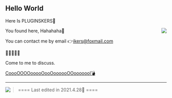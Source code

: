 ## Hello World ##

Here Is PLUGINSKERS👋

<img align="right" src="https://github-readme-stats.vercel.app/api?username=PluginsKers&show_icons=true&icon_color=CE1D2D&text_color=718096&bg_color=ffffff&hide_title=true" />
You found here, Hahahaha🧐

You can contact me by email 👉ikers@foxmail.com

📗📘📙📓📒

Come to me to discuss.

[CoooOOOOooooOooOoooooOOooooool💣](https://www.52craft.cc/)

------

<img align="left" src="https://github-readme-stats.vercel.app/api?username=PluginsKers" />

> \=\=\=\=
> Last edited in 2021.4.28🔆
> \=\=\=\=
